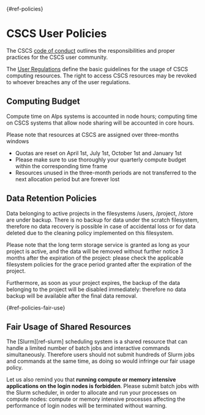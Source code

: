 [](){#ref-policies}

# CSCS User Policies

The CSCS [code of conduct](code-of-conduct.md) outlines the responsibilities and proper practices for the CSCS user community.

The [User Regulations](regulations.md) define the basic guidelines for the usage of CSCS computing resources. The right to access CSCS resources may be revoked to whoever breaches any of the user regulations.

## Computing Budget

Compute time on Alps systems is accounted in node hours; computing time on CSCS systems that allow node sharing will be accounted in core hours.

Please note that resources at CSCS are assigned over three-months windows

* Quotas are reset on April 1st, July 1st, October 1st and January 1st
* Please make sure to use thoroughly your quarterly compute budget within the corresponding time frame
* Resources unused in the three-month periods are not transferred to the next allocation period but are forever lost

## Data Retention Policies

Data belonging to active projects in the filesystems /users, /project, /store are under backup. There is no backup for data under the scratch filesystem, therefore no data recovery is possible in case of accidental loss or for data deleted due to the cleaning policy implemented on this filesystem.

Please note that the long term storage service is granted as long as your project is active, and the data will be removed without further notice 3 months after the expiration of the project: please check the applicable filesystem policies for the grace period granted after the expiration of the project.

Furthermore, as soon as your project expires, the backup of the data belonging to the project will be disabled immediately: therefore no data backup will be available after the final data removal.

[](){#ref-policies-fair-use}
## Fair Usage of Shared Resources

The [Slurm][ref-slurm] scheduling system is a shared resource that can handle a limited number of batch jobs and interactive commands simultaneously. Therefore users should not submit hundreds of Slurm jobs and commands at the same time, as doing so would infringe our fair usage policy.

Let us also remind you that **running compute or memory intensive applications on the login nodes is forbidden**. Please submit batch jobs with the Slurm scheduler, in order to allocate and run your processes on compute nodes: compute or memory intensive processes affecting the performance of login nodes will be terminated without warning.
